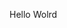 Hello Wolrd




































































































































































































































































































































































































































































































































































































































































































































